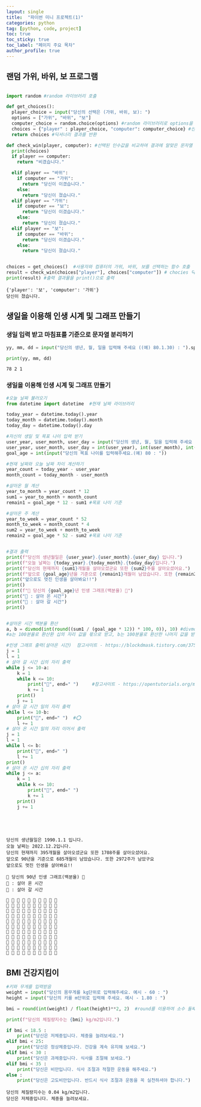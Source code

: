 ```yaml
---
layout: single
title:  "파이썬 미니 프로젝트(1)"
categories: python
tag: [python, code, project]
toc: true
toc_sticky: true
toc_label: "페이지 주요 목차"
author_profile: true
---
```


<head>
  <style>
    table.dataframe {
      white-space: normal;
      width: 100%;
      height: 240px;
      display: block;
      overflow: auto;
      font-family: Arial, sans-serif;
      font-size: 0.9rem;
      line-height: 20px;
      text-align: center;
      border: 0px !important;
    }

    table.dataframe th {
      text-align: center;
      font-weight: bold;
      padding: 8px;
    }

    table.dataframe td {
      text-align: center;
      padding: 8px;
    }

    table.dataframe tr:hover {
      background: #b8d1f3; 
    }

    .output_prompt {
      overflow: auto;
      font-size: 0.9rem;
      line-height: 1.45;
      border-radius: 0.3rem;
      -webkit-overflow-scrolling: touch;
      padding: 0.8rem;
      margin-top: 0;
      margin-bottom: 15px;
      font: 1rem Consolas, "Liberation Mono", Menlo, Courier, monospace;
      color: $code-text-color;
      border: solid 1px $border-color;
      border-radius: 0.3rem;
      word-break: normal;
      white-space: pre;
    }

  .dataframe tbody tr th:only-of-type {
      vertical-align: middle;
  }

  .dataframe tbody tr th {
      vertical-align: top;
  }

  .dataframe thead th {
      text-align: center !important;
      padding: 8px;
  }

  .page__content p {
      margin: 0 0 0px !important;
  }

  .page__content p > strong {
    font-size: 0.8rem !important;
  }

  </style>
</head>

## 랜덤 가위, 바위, 보 프로그램


```python

import random #random 라이브러리 호출

def get_choices():
  player_choice = input("당신의 선택은 (가위, 바위, 보): ")
  options = ["가위", "바위", "보"]
  computer_choice = random.choice(options) #random 라이브러리로 options을 무작위 선택
  choices = {"player" : player_choice, "computer": computer_choice} #선태 결과를 딕셔너리 자료형으로 입력
  return choices #딕셔너리 결과를 반환

def check_win(player, computer): #선택된 인수값을 비교하여 결과에 알맞은 문자열 출력
  print(choices)
  if player == computer:
    return "비겼습니다."

  elif player == "바위":
    if computer == "가위":
      return "당신이 이겼습니다."
    else:
      return "당신이 졌습니다."
  elif player == "가위":
    if computer == "보":
      return "당신이 이겼습니다."
    else:
      return "당신이 졌습니다."
  elif player == "보":
    if computer == "바위":
      return "당신이 이겼습니다."
    else:
      return "당신이 졌습니다."


choices = get_choices()  #사용자와 컴퓨터의 가위, 바위, 보를 선택하는 함수 호출
result = check_win(choices["player"], choices["computer"]) # chocies 딕셔너리에 입력된 값을 check_win()함수의 인수로 입력
print(result) #출력 결과물을 print()으로 출력


```

    {'player': '보', 'computer': '가위'}
    당신이 졌습니다.


## 생일을 이용해 인생 시계 및 그래프 만들기

### 생일 입력 받고 마침표를 기준으로 문자열 분리하기


```python
yy, mm, dd = input("당신의 생년, 월, 일을 입력해 주세요 ((예) 80.1.30) : ").split('.')

print(yy, mm, dd)
```

    78 2 1


### 생일을 이용해 인생 시계 및 그래프 만들기


```python
#오늘 날짜 불러오기
from datetime import datetime  #현재 날짜 라이브러리

today_year = datetime.today().year
today_month = datetime.today().month
today_day = datetime.today().day

#자신의 생일 및 목표 나이 입력 받기
user_year, user_month, user_day = input("당신의 생년, 월, 일을 입력해 주세요 ((예) 1980.1.30) : ").split('.')
user_year, user_month, user_day = int(user_year), int(user_month), int(user_day)
goal_age = int(input("당신의 목표 나이를 입력해주세요.(예) 80 : "))

#현재 날짜와 오늘 날짜 차이 계산하기
year_count = today_year - user_year
month_count = today_month - user_month

#살아온 월 계산
year_to_month = year_count * 12
sum1 = year_to_month + month_count
remain1 = goal_age * 12 - sum1 #목표 나이 기준

#살아온 주 계산
year_to_week = year_count * 52
month_to_week = month_count * 4
sum2 = year_to_week + month_to_week
remain2 = goal_age * 52 - sum2 #목표 나이 기준


#결과 출력
print(f"당신의 생년월일은 {user_year}.{user_month}.{user_day} 입니다.")
print(f"오늘 날짜는 {today_year}.{today_month}.{today_day}입니다.")
print(f"당신의 현재까지 {sum1}개월을 살아오셨군요 또한 {sum2}주를 살아오셨어요.")
print(f"앞으로 {goal_age}년을 기준으로 {remain1}개월이 남았습니다. 또한 {remain2}주가 남았구요")
print("앞으로도 멋진 인생을 살아봐요!!")
print()
print(f"🔴 당신의 {goal_age}년 인생 그래프(백분율) 🔵")
print("🔴 : 살아 온 시간")
print("🔵 : 살아 갈 시간")
print()


#살아온 시간 백분율 환산
a, b = divmod(int(round((sum1 / (goal_age * 12)) * 100, 0)), 10) #divmod 나눗셈의 몫과 나머지 구하기, 참고사이트 - https://dev-note-97.tistory.com/65
#a는 100분율로 환산환 십의 자리 값을 몫으로 받고, b는 100분율로 환산한 나머지 값을 받음

#인생 그래프 출력(살아온 시간)  참고사이트 - https://blockdmask.tistory.com/375
j = 1
l = 1
# 살아 갈 시간 십의 자리 출력
while j <= 10-a: 
    k = 1
    while k <= 10:
        print("🔵", end=" ")     #참고사이트 - https://opentutorials.org/module/2980/17535
        k += 1
    print()
    j += 1
# 살아 갈 시간 일의 자리 출력
while l <= 10-b:
    print("🔵", end=" ")  #⭕️
    l += 1
# 살아 온 시간 일의 자리 이어서 출력
j = 1
l = 1
while l <= b: 
    print("🔴", end=" ")
    l += 1
print()
# 살아 온 시간 십의 자리 출력
while j <= a: 
    k = 1
    while k <= 10:
        print("🔴", end=" ")
        k += 1
    print()
    j += 1



    

```

    당신의 생년월일은 1990.1.1 입니다.
    오늘 날짜는 2022.12.2입니다.
    당신의 현재까지 395개월을 살아오셨군요 또한 1708주를 살아오셨어요.
    앞으로 90년을 기준으로 685개월이 남았습니다. 또한 2972주가 남았구요
    앞으로도 멋진 인생을 살아봐요!!
    
    🔴 당신의 90년 인생 그래프(백분율) 🔵
    🔴 : 살아 온 시간
    🔵 : 살아 갈 시간
    
    🔵 🔵 🔵 🔵 🔵 🔵 🔵 🔵 🔵 🔵 
    🔵 🔵 🔵 🔵 🔵 🔵 🔵 🔵 🔵 🔵 
    🔵 🔵 🔵 🔵 🔵 🔵 🔵 🔵 🔵 🔵 
    🔵 🔵 🔵 🔵 🔵 🔵 🔵 🔵 🔵 🔵 
    🔵 🔵 🔵 🔵 🔵 🔵 🔵 🔵 🔵 🔵 
    🔵 🔵 🔵 🔵 🔵 🔵 🔵 🔵 🔵 🔵 
    🔵 🔵 🔵 🔵 🔵 🔵 🔵 🔵 🔵 🔵 
    🔵 🔵 🔵 🔴 🔴 🔴 🔴 🔴 🔴 🔴 
    🔴 🔴 🔴 🔴 🔴 🔴 🔴 🔴 🔴 🔴 
    🔴 🔴 🔴 🔴 🔴 🔴 🔴 🔴 🔴 🔴 
    🔴 🔴 🔴 🔴 🔴 🔴 🔴 🔴 🔴 🔴 


## BMI 건강지킴이


```python
#키와 무게를 입력받음
weight = input("당신의 몸무게를 kg단위로 입력해주세요. 예시 - 60 : ")
height = input("당신의 키를 m단위로 입력해 주세요. 예시 - 1.80 : ")

bmi = round(int(weight) / float(height)**2, 2)  #round를 이용하여 소수 둘째자리 구함.

print(f"당신의 체질량지수는 {bmi} kg/m2입니다.")

if bmi < 18.5 :
    print("당신은 저체중입니다. 체중을 늘려보세요.")
elif bmi < 25:
    print("당신은 정상체중입니다. 건강을 계속 유지해 보세요.")
elif bmi < 30 :
    print("당신은 과체중입니다. 식사를 조절해 보세요.")
elif bmi < 35 :
    print("당신은 비만입니다. 식사 조절과 적절한 운동을 해주세요.")
else :
    print("당신은 고도비만입니다. 반드시 식사 조절과 운동을 꼭 실천하셔야 합니다.")

```

    당신의 체질량지수는 0.04 kg/m2입니다.
    당신은 저체중입니다. 체중을 늘려보세요.

